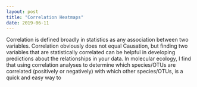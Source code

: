 ```yaml
---
layout: post
title: "Correlation Heatmaps"
date: 2019-06-11
---
```



Correlation is defined broadly in statistics as any association between two variables. Correlation obviously does not equal Causation, but finding two variables that are statistically correlated can be helpful in developing predictions about the relationships in your data.  In molecular ecology, I find that using correlation analyses to determine which species/OTUs are correlated (positively or negatively) with which other species/OTUs, is a quick and easy way to 
